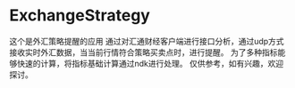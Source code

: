 # ExchangeStrategy
这个是外汇策略提醒的应用
通过对汇通财经客户端进行接口分析，通过udp方式接收实时外汇数据，当当前行情符合策略买卖点时，进行提醒。
为了多种指标能够快速的计算，将指标基础计算通过ndk进行处理。
仅供参考，如有兴趣，欢迎探讨。
